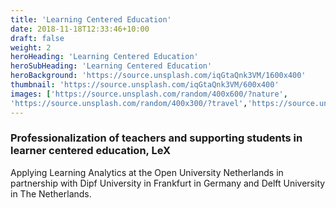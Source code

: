 ```yaml
---
title: 'Learning Centered Education'
date: 2018-11-18T12:33:46+10:00
draft: false
weight: 2
heroHeading: 'Learning Centered Education'
heroSubHeading: 'Learning Centered Education'
heroBackground: 'https://source.unsplash.com/iqGtaQnk3VM/1600x400'
thumbnail: 'https://source.unsplash.com/iqGtaQnk3VM/600x400'
images: ['https://source.unsplash.com/random/400x600/?nature', 
'https://source.unsplash.com/random/400x300/?travel','https://source.unsplash.com/random/400x300/?architecture','https://source.unsplash.com/random/400x600/?buildings','https://source.unsplash.com/random/400x300/?city','https://source.unsplash.com/random/400x600/?business']
---
```

### Professionalization of teachers and supporting students in learner centered education, LeX

Applying Learning Analytics at the Open University Netherlands in partnership with Dipf University in Frankfurt in Germany and Delft University in The Netherlands.